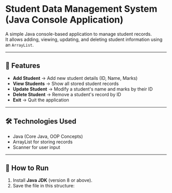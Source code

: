# Student Data Management System (Java Console Application)

A simple Java console-based application to manage student records.  
It allows adding, viewing, updating, and deleting student information using an `ArrayList`.

---

## 📌 Features
- **Add Student** → Add new student details (ID, Name, Marks)
- **View Students** → Show all stored student records
- **Update Student** → Modify a student's name and marks by their ID
- **Delete Student** → Remove a student's record by ID
- **Exit** → Quit the application

---

## 🛠 Technologies Used
- Java (Core Java, OOP Concepts)
- ArrayList for storing records
- Scanner for user input

---

## 🚀 How to Run
1. Install **Java JDK** (version 8 or above).
2. Save the file in this structure:
